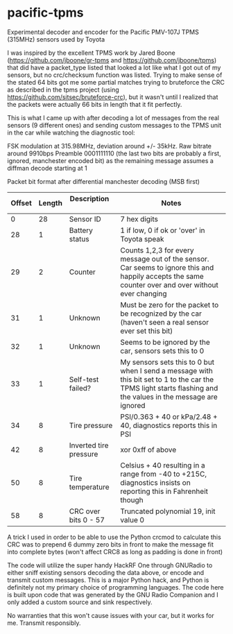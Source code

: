 # pacific-tpms
Experimental decoder and encoder for the Pacific PMV-107J TPMS (315MHz) sensors used by Toyota

I was inspired by the excellent TPMS work by Jared Boone (https://github.com/jboone/gr-tpms and https://github.com/jboone/tpms) that did have a packet_type listed that looked a lot like what I got out of my sensors, but no crc/checksum function was listed. Trying to make sense of the stated 64 bits got me some partial matches trying to bruteforce the CRC as described in the tpms project (using https://github.com/sitsec/bruteforce-crc), but it wasn't until I realized that the packets were actually 66 bits in length that it fit perfectly.

This is what I came up with after decoding a lot of messages from the real sensors (9 different ones) and sending custom messages to the TPMS unit in the car while watching the diagnostic tool:

FSK modulation at 315.98MHz, deviation around +/- 35kHz. Raw bitrate around 9910bps
Preamble 0001111110 (the last two bits are probably a first, ignored, manchester encoded bit) as the remaining message assumes a diffman decode starting at 1

Packet bit format after differential manchester decoding (MSB first)

| Offset | Length | Description            | Notes |
| ------ | ------ | ---------------------- | ------|
| 0      | 28     | Sensor ID              | 7 hex digits |
| 28     | 1      | Battery status         | 1 if low, 0 if ok or 'over' in Toyota speak |
| 29     | 2      | Counter                | Counts 1,2,3 for every message out of the sensor. Car seems to ignore this and happily accepts the same counter over and over without ever changing |
| 31     | 1      | Unknown                | Must be zero for the packet to be recognized by the car (haven't seen a real sensor ever set this bit) |
| 32     | 1      | Unknown                | Seems to be ignored by the car, sensors sets this to 0 |
| 33     | 1      | Self-test failed?      | My sensors sets this to 0 but when I send a message with this bit set to 1 to the car the TPMS light starts flashing and the values in the message are ignored |
| 34     | 8      | Tire pressure          | PSI/0.363 + 40 or kPa/2.48 + 40, diagnostics reports this in PSI |
| 42     | 8      | Inverted tire pressure | xor 0xff of above |
| 50     | 8      | Tire temperature       | Celsius + 40 resulting in a range from -40 to +215C, diagnostics insists on reporting this in Fahrenheit though |
| 58     | 8      | CRC over bits 0 - 57   | Truncated polynomial 19, init value 0 |

A trick I used in order to be able to use the Python crcmod to calculate this CRC was to prepend 6 dummy zero bits in front to make the message fit into complete bytes (won't affect CRC8 as long as padding is done in front)

The code will utilize the super handy HackRF One through GNURadio to either sniff existing sensors decoding the data above, or encode and transmit custom messages. This is a major Python hack, and Python is definitely not my primary choice of programming languages. The code here is built upon code that was generated by the GNU Radio Companion and I only added a custom source and sink respectively.

No warranties that this won't cause issues with your car, but it works for me. Transmit responsibly.
